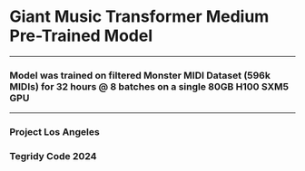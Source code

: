 # Giant Music Transformer Medium Pre-Trained Model

***

### Model was trained on filtered Monster MIDI Dataset (596k MIDIs) for 32 hours @ 8 batches on a single 80GB H100 SXM5 GPU

***

### Project Los Angeles
### Tegridy Code 2024

